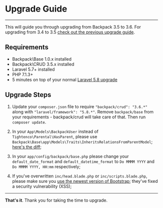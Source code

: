 # Upgrade Guide

---

This will guide you through upgrading from Backpack 3.5 to 3.6. For upgrading from 3.4 to 3.5 [check out the previous upgrade guide](https://backpackforlaravel.com/docs/3.5/upgrade-guide).

<a name="requirements"></a>
## Requirements

- Backpack\Base 1.0.x installed
- Backpack\CRUD 3.5.x installed
- Laravel 5.7+ installed
- PHP 7.1.3+
- 5 minutes on top of your normal [Laravel 5.8 upgrade](https://laravel.com/docs/5.8/upgrade)

<a name="upgraade-steps"></a>
## Upgrade Steps

1. Update your ```composer.json``` file to require ```"backpack/crud": "3.6.*"``` along with ```"laravel/framework": "5.8.*"```. Remove ```backpack/base``` from your requirements - backpack/crud will take care of that. Then run ```composer update```.

2. In your ```App\Models\BackpackUser``` instead of ```Tightenco\Parental\HasParent```, please use ```Backpack\Base\app\Models\Traits\InheritsRelationsFromParentModel```; [here's the diff](https://github.com/Laravel-Backpack/Base/pull/362/files#diff-f075b83ebb2b1ef3ba84dec14b395607);

3. In your ```app/config/backpack/base.php``` please change your ```default_date_format``` and ```default_datetime_format``` to ```Do MMMM YYYY``` and ```Do MMMM YYYY, HH:mm``` respectively;

4. If you've overwritten ```inc/head.blade.php``` or ```inc/scripts.blade.php```, please make sure you [use the newest version of Bootstrap](https://github.com/Laravel-Backpack/Base/pull/362/files#diff-96ac3ea4d0cb85053acf44e3772eb5f1); they've fixed a security vulnerability (XSS);

---

**That's it**. Thank you for taking the time to upgrade.
